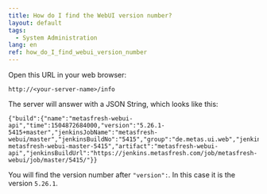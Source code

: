 ```yaml
---
title: How do I find the WebUI version number?
layout: default
tags:
  - System Administration
lang: en
ref: how_do_I_find_webui_version_number
---
```


Open this URL in your web browser:

`http://<your-server-name>/info`

The server will answer with a JSON String, which looks like this:

```
{"build":{"name":"metasfresh-webui-api","time":1504872684000,"version":"5.26.1-5415+master","jenkinsJobName":"metasfresh-webui/master","jenkinsBuildNo":"5415","group":"de.metas.ui.web","jenkinsBuildTag":"jenkins-metasfresh-webui-master-5415","artifact":"metasfresh-webui-api","jenkinsBuildUrl":"https://jenkins.metasfresh.com/job/metasfresh-webui/job/master/5415/"}}
```

You will find the version number after `"version":`. In this case it is the version `5.26.1`.
